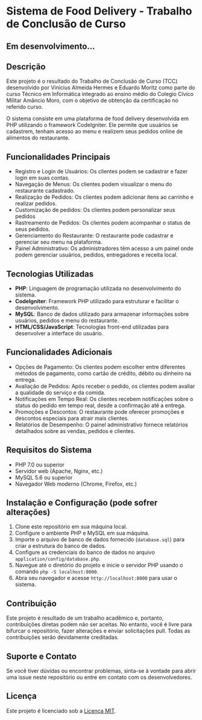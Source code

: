 # Sistema de Food Delivery - Trabalho de Conclusão de Curso
## Em desenvolvimento...

## Descrição

Este projeto é o resultado do Trabalho de Conclusão de Curso (TCC) desenvolvido por Vinicius Almeida Hermes e Eduardo Moritz como parte do curso Técnico em Informática integrado ao ensino médio do Colegio Cívico Militar Amâncio Moro, com o objetivo de obtenção da certificação no referido curso.

O sistema consiste em uma plataforma de food delivery desenvolvida em PHP utilizando o framework CodeIgniter. Ele permite que usuários se cadastrem, tenham acesso ao menu e realizem seus pedidos online de alimentos do restaurante.

## Funcionalidades Principais

- Registro e Login de Usuários: Os clientes podem se cadastrar e fazer login em suas contas.
- Navegação de Menus: Os clientes podem visualizar o menu do restaurante cadastrado.
- Realização de Pedidos: Os clientes podem adicionar itens ao carrinho e realizar pedidos.
- Customização de pedidos: Os clientes podem personalizar seus pedidos
- Rastreamento de Pedidos: Os clientes podem acompanhar o status de seus pedidos.
- Gerenciamento do Restaurante: O restaurante pode cadastrar e gerenciar seu menu na plataforma.
- Painel Administrativo: Os administradores têm acesso a um painel onde podem gerenciar usuários, pedidos, entregadores e receita local.

## Tecnologias Utilizadas

- **PHP**: Linguagem de programação utilizada no desenvolvimento do sistema.
- **CodeIgniter**: Framework PHP utilizado para estruturar e facilitar o desenvolvimento.
- **MySQL**: Banco de dados utilizado para armazenar informações sobre usuários, pedidos e menu do restaurante.
- **HTML/CSS/JavaScript**: Tecnologias front-end utilizadas para desenvolver a interface do usuário.

## Funcionalidades Adicionais

- Opções de Pagamento: Os clientes podem escolher entre diferentes métodos de pagamento, como cartão de crédito, débito ou dinheiro na entrega.
- Avaliação de Pedidos: Após receber o pedido, os clientes podem avaliar a qualidade do serviço e da comida.
- Notificações em Tempo Real: Os clientes recebem notificações sobre o status do pedido em tempo real, desde a confirmação até a entrega.
- Promoções e Descontos: O restaurante pode oferecer promoções e descontos especiais para atrair mais clientes.
- Relatórios de Desempenho: O painel administrativo fornece relatórios detalhados sobre as vendas, pedidos e clientes.

## Requisitos do Sistema

- PHP 7.0 ou superior
- Servidor web (Apache, Nginx, etc.)
- MySQL 5.6 ou superior
- Navegador Web moderno (Chrome, Firefox, etc.)

## Instalação e Configuração (pode sofrer alterações)

1. Clone este repositório em sua máquina local.
2. Configure o ambiente PHP e MySQL em sua máquina.
3. Importe o arquivo de banco de dados fornecido (`database.sql`) para criar a estrutura do banco de dados.
4. Configure as credenciais do banco de dados no arquivo `application/config/database.php`.
5. Navegue até o diretório do projeto e inicie o servidor PHP usando o comando `php -S localhost:8000`.
6. Abra seu navegador e acesse `http://localhost:8000` para usar o sistema.

## Contribuição

Este projeto é resultado de um trabalho acadêmico e, portanto, contribuições diretas podem não ser aceitas. No entanto, você é livre para bifurcar o repositório, fazer alterações e enviar solicitações pull. Todas as contribuições serão devidamente creditadas.

## Suporte e Contato

Se você tiver dúvidas ou encontrar problemas, sinta-se à vontade para abrir uma issue neste repositório ou entre em contato com os desenvolvedores.

## Licença

Este projeto é licenciado sob a [Licença MIT](LICENSE).